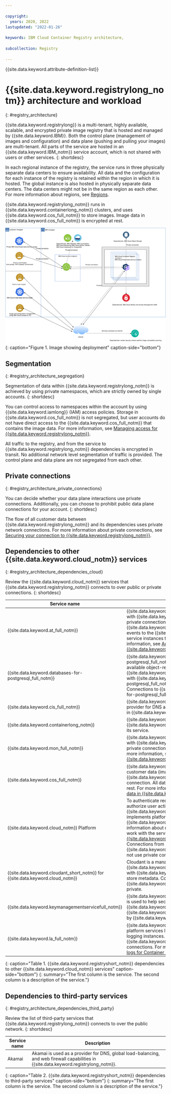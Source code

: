 ```yaml
---

copyright:
  years: 2020, 2022
lastupdated: "2022-01-26"

keywords: IBM Cloud Container Registry architecture,

subcollection: Registry

---
```


{{site.data.keyword.attribute-definition-list}}

# {{site.data.keyword.registrylong_notm}} architecture and workload
{: #registry_architecture}

{{site.data.keyword.registrylong}} is a multi-tenant, highly available, scalable, and encrypted private image registry that is hosted and managed by {{site.data.keyword.IBM}}. Both the control plane (management of images and configuration) and data plane (pushing and pulling your images) are multi-tenant. All parts of the service are hosted in an {{site.data.keyword.IBM_notm}} service account, which is not shared with users or other services.
{: shortdesc}

In each regional instance of the registry, the service runs in three physically separate data centers to ensure availability. All data and the configuration for each instance of the registry is retained within the region in which it is hosted. The global instance is also hosted in physically separate data centers. The data centers might not be in the same region as each other. For more information about regions, see [Regions](/docs/Registry?topic=Registry-registry_overview#registry_regions).

{{site.data.keyword.registrylong_notm}} runs in {{site.data.keyword.containerlong_notm}} clusters, and uses {{site.data.keyword.cos_full_notm}} to store images. Image data in {{site.data.keyword.cos_full_notm}} is encrypted at rest.

![Image showing deployment.](images/container-registry_deployment_model.svg "Image showing deployment in your account, MZRs, public ingress, private ingress, customer data flows, and dependencies (public and private)."){: caption="Figure 1. Image showing deployment" caption-side="bottom"}

## Segmentation
{: #registry_architecture_segregation}

Segmentation of data within {{site.data.keyword.registrylong_notm}} is achieved by using private namespaces, which are strictly owned by single accounts.
{: shortdesc}

You can control access to namespaces within the account by using {{site.data.keyword.iamlong}} (IAM) access policies. Storage in {{site.data.keyword.cos_full_notm}} is not segregated, but user accounts do not have direct access to the {{site.data.keyword.cos_full_notm}} that contains the image data. For more information, see [Managing access for {{site.data.keyword.registrylong_notm}}](/docs/Registry?topic=Registry-iam).

All traffic to the registry, and from the service to {{site.data.keyword.registrylong_notm}} dependencies is encrypted in transit. No additional network level segmentation of traffic is provided. The control plane and data plane are not segregated from each other.

## Private connections
{: #registry_architecture_private_connections}

You can decide whether your data plane interactions use private connections. Additionally, you can choose to prohibit public data plane connections for your account.
{: shortdesc}

The flow of all customer data between {{site.data.keyword.registrylong_notm}} and its dependencies uses private network connections. For more information about private connections, see [Securing your connection to {{site.data.keyword.registrylong_notm}}](/docs/Registry?topic=Registry-registry_private).

## Dependencies to other {{site.data.keyword.cloud_notm}} services
{: #registry_architecture_dependencies_cloud}

Review the {{site.data.keyword.cloud_notm}} services that {{site.data.keyword.registrylong_notm}} connects to over public or private connections.
{: shortdesc}

| Service name | Description |
|------------|-------------------------------------|
| {{site.data.keyword.at_full_notm}} | {{site.data.keyword.registrylong_notm}} integrates with {{site.data.keyword.at_short}}, by using a private connection, to forward {{site.data.keyword.registryshort_notm}} audit events to the {{site.data.keyword.at_short}} service instances that you set up. For more information, see [Auditing events for {{site.data.keyword.registryshort_notm}}](/docs/Registry?topic=Registry-at_events). |
| {{site.data.keyword.databases-for-postgresql_full_notm}} | {{site.data.keyword.databases-for-postgresql_full_notm}} is a fully managed, highly available object-relational SQL database. {{site.data.keyword.registrylong_notm}} integrates with {{site.data.keyword.databases-for-postgresql_full_notm}} to store metadata. Connections to {{site.data.keyword.databases-for-postgresql_full_notm}} are private. |
| {{site.data.keyword.cis_full_notm}} | {{site.data.keyword.cis_full_notm}} is used as a provider for DNS and load-balancing capabilities in {{site.data.keyword.registrylong_notm}}. |
| {{site.data.keyword.containerlong_notm}} | {{site.data.keyword.registrylong_notm}} uses {{site.data.keyword.containerlong_notm}} to run its service. |
| {{site.data.keyword.mon_full_notm}} | {{site.data.keyword.registrylong_notm}} integrates with {{site.data.keyword.mon_short}}, by using a private connection, to send platform metrics. For more information, see [Monitoring metrics for {{site.data.keyword.registrylong_notm}}](/docs/Registry?topic=Registry-registry_monitor). |
| {{site.data.keyword.cos_full_notm}} | {{site.data.keyword.registryshort_notm}} stores customer data (images) in {{site.data.keyword.cos_short}} by using a private connection. All data is encrypted in transit and at rest. For more information, see [Managing your data in {{site.data.keyword.registrylong_notm}}](/docs/Registry?topic=Registry-delete-data).|
| {{site.data.keyword.cloud_notm}} Platform | To authenticate requests to the service and authorize user actions, {{site.data.keyword.registrylong_notm}} implements platform and service access roles in {{site.data.keyword.iamshort}} (IAM). For more information about required IAM permissions to work with the service, see [Managing access for {{site.data.keyword.registryshort_notm}}](/docs/Registry?topic=Registry-iam). Connections from {{site.data.keyword.registrylong_notm}} to IAM do not use private connections. |
| {{site.data.keyword.cloudant_short_notm}} for {{site.data.keyword.cloud_notm}} | Cloudant is a managed, distributed database. {{site.data.keyword.registrylong_notm}} integrates with {{site.data.keyword.cloudant_short_notm}} to store metadata. Connections to {{site.data.keyword.cloudant_short_notm}} are private. |
| {{site.data.keyword.keymanagementservicefull_notm}} | {{site.data.keyword.keymanagementserviceshort}} is used to help secure the parts of {{site.data.keyword.containerlong_notm}} and {{site.data.keyword.cos_full_notm}} that are used by {{site.data.keyword.registrylong_notm}}. |
| {{site.data.keyword.la_full_notm}} | {{site.data.keyword.registrylong_notm}} generates platform services logs, which are displayed in your logging instances. The logs are sent to {{site.data.keyword.la_full_notm}} by using private connections. For more information, see [Analyzing logs for Container Registry](/docs/Registry?topic=Registry-registry_logs). |
{: caption="Table 1. {{site.data.keyword.registryshort_notm}} dependencies to other {{site.data.keyword.cloud_notm}} services" caption-side="bottom"}
{: summary="The first column is the service. The second column is a description of the service."}

## Dependencies to third-party services
{: #registry_architecture_dependencies_third_party}

Review the list of third-party services that {{site.data.keyword.registrylong_notm}} connects to over the public network.
{: shortdesc}

| Service name | Description |
|------------|-------------------------------------|
| Akamai | Akamai is used as a provider for DNS, global load-balancing, and web firewall capabilities in {{site.data.keyword.registrylong_notm}}. |
{: caption="Table 2. {{site.data.keyword.registryshort_notm}} dependencies to third-party services" caption-side="bottom"}
{: summary="The first column is the service. The second column is a description of the service."}


